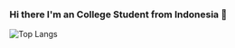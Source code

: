 ### Hi there I'm an College Student from Indonesia 👋

![Top Langs](https://github-readme-stats.vercel.app/api/top-langs/?username=ryanpurnomo83&layout=compact)

<!--
**ryanpurnomo83/ryanpurnomo83** is a ✨ _special_ ✨ repository because its `README.md` (this file) appears on your GitHub profile.

Here are some ideas to get you started:

- 🔭 I’m currently working on ...
- 🌱 I’m currently learning ...
- 👯 I’m looking to collaborate on ...
- 🤔 I’m looking for help with ...
- 💬 Ask me about ...
- 📫 How to reach me: ...
- 😄 Pronouns: ...
- ⚡ Fun fact: ...
-->
